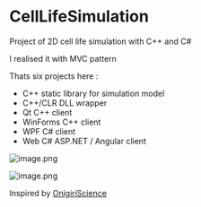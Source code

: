 # CellLifeSimulation

Project of 2D cell life simulation with C++ and C#

I realised it with MVC pattern

Thats six projects here :

- C++ static library for simulation model
- C++/CLR DLL wrapper
- Qt C++ client
- WinForms C++ client
- WPF C# client
- Web C# ASP.NET / Angular client

![image.png](https://i.postimg.cc/4428WPvN/image.png)

![image.png](https://i.postimg.cc/gkmwgsyj/image.png)

Inspired by [OnigiriScience](https://www.youtube.com/c/OnigiriScience)
